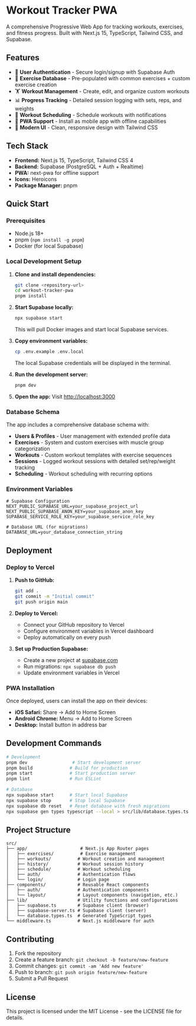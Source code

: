 # Workout Tracker PWA

A comprehensive Progressive Web App for tracking workouts, exercises, and fitness progress. Built with Next.js 15, TypeScript, Tailwind CSS, and Supabase.

## Features

- 🔐 **User Authentication** - Secure login/signup with Supabase Auth
- 💪 **Exercise Database** - Pre-populated with common exercises + custom exercise creation
- 🏋️ **Workout Management** - Create, edit, and organize custom workouts
- 📊 **Progress Tracking** - Detailed session logging with sets, reps, and weights
- 📅 **Workout Scheduling** - Schedule workouts with notifications
- 📱 **PWA Support** - Install as mobile app with offline capabilities
- 🎨 **Modern UI** - Clean, responsive design with Tailwind CSS

## Tech Stack

- **Frontend:** Next.js 15, TypeScript, Tailwind CSS 4
- **Backend:** Supabase (PostgreSQL + Auth + Realtime)
- **PWA:** next-pwa for offline support
- **Icons:** Heroicons
- **Package Manager:** pnpm

## Quick Start

### Prerequisites

- Node.js 18+ 
- pnpm (`npm install -g pnpm`)
- Docker (for local Supabase)

### Local Development Setup

1. **Clone and install dependencies:**
   ```bash
   git clone <repository-url>
   cd workout-tracker-pwa
   pnpm install
   ```

2. **Start Supabase locally:**
   ```bash
   npx supabase start
   ```
   This will pull Docker images and start local Supabase services.

3. **Copy environment variables:**
   ```bash
   cp .env.example .env.local
   ```
   The local Supabase credentials will be displayed in the terminal.

4. **Run the development server:**
   ```bash
   pnpm dev
   ```

5. **Open the app:**
   Visit [http://localhost:3000](http://localhost:3000)

### Database Schema

The app includes a comprehensive database schema with:
- **Users & Profiles** - User management with extended profile data
- **Exercises** - System and custom exercises with muscle group categorization
- **Workouts** - Custom workout templates with exercise sequences
- **Sessions** - Logged workout sessions with detailed set/rep/weight tracking
- **Scheduling** - Workout scheduling with recurring options

### Environment Variables

```env
# Supabase Configuration
NEXT_PUBLIC_SUPABASE_URL=your_supabase_project_url
NEXT_PUBLIC_SUPABASE_ANON_KEY=your_supabase_anon_key
SUPABASE_SERVICE_ROLE_KEY=your_supabase_service_role_key

# Database URL (for migrations)
DATABASE_URL=your_database_connection_string
```

## Deployment

### Deploy to Vercel

1. **Push to GitHub:**
   ```bash
   git add .
   git commit -m "Initial commit"
   git push origin main
   ```

2. **Deploy to Vercel:**
   - Connect your GitHub repository to Vercel
   - Configure environment variables in Vercel dashboard
   - Deploy automatically on every push

3. **Set up Production Supabase:**
   - Create a new project at [supabase.com](https://supabase.com)
   - Run migrations: `npx supabase db push`
   - Update environment variables in Vercel

### PWA Installation

Once deployed, users can install the app on their devices:
- **iOS Safari:** Share → Add to Home Screen
- **Android Chrome:** Menu → Add to Home Screen
- **Desktop:** Install button in address bar

## Development Commands

```bash
# Development
pnpm dev                 # Start development server
pnpm build              # Build for production
pnpm start              # Start production server
pnpm lint               # Run ESLint

# Database
npx supabase start      # Start local Supabase
npx supabase stop       # Stop local Supabase
npx supabase db reset   # Reset database with fresh migrations
npx supabase gen types typescript --local > src/lib/database.types.ts  # Generate types
```

## Project Structure

```
src/
├── app/                    # Next.js App Router pages
│   ├── exercises/          # Exercise management
│   ├── workouts/          # Workout creation and management
│   ├── history/           # Workout session history
│   ├── schedule/          # Workout scheduling
│   ├── auth/              # Authentication flows
│   └── login/             # Login page
├── components/            # Reusable React components
│   ├── auth/              # Authentication components
│   └── layout/            # Layout components (navigation, etc.)
├── lib/                   # Utility functions and configurations
│   ├── supabase.ts        # Supabase client (browser)
│   ├── supabase-server.ts # Supabase client (server)
│   └── database.types.ts  # Generated TypeScript types
└── middleware.ts          # Next.js middleware for auth
```

## Contributing

1. Fork the repository
2. Create a feature branch: `git checkout -b feature/new-feature`
3. Commit changes: `git commit -am 'Add new feature'`
4. Push to branch: `git push origin feature/new-feature`
5. Submit a Pull Request

## License

This project is licensed under the MIT License - see the LICENSE file for details.
